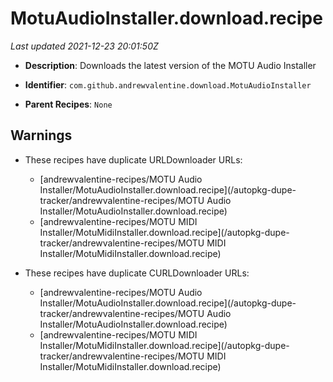 # MotuAudioInstaller.download.recipe

_Last updated 2021-12-23 20:01:50Z_

- **Description**: Downloads the latest version of the MOTU Audio Installer

- **Identifier**: `com.github.andrewvalentine.download.MotuAudioInstaller`

- **Parent Recipes**: `None`


## Warnings

- These recipes have duplicate URLDownloader URLs:
    - [andrewvalentine-recipes/MOTU Audio Installer/MotuAudioInstaller.download.recipe](/autopkg-dupe-tracker/andrewvalentine-recipes/MOTU Audio Installer/MotuAudioInstaller.download.recipe)
    - [andrewvalentine-recipes/MOTU MIDI Installer/MotuMidiInstaller.download.recipe](/autopkg-dupe-tracker/andrewvalentine-recipes/MOTU MIDI Installer/MotuMidiInstaller.download.recipe)

- These recipes have duplicate CURLDownloader URLs:
    - [andrewvalentine-recipes/MOTU Audio Installer/MotuAudioInstaller.download.recipe](/autopkg-dupe-tracker/andrewvalentine-recipes/MOTU Audio Installer/MotuAudioInstaller.download.recipe)
    - [andrewvalentine-recipes/MOTU MIDI Installer/MotuMidiInstaller.download.recipe](/autopkg-dupe-tracker/andrewvalentine-recipes/MOTU MIDI Installer/MotuMidiInstaller.download.recipe)